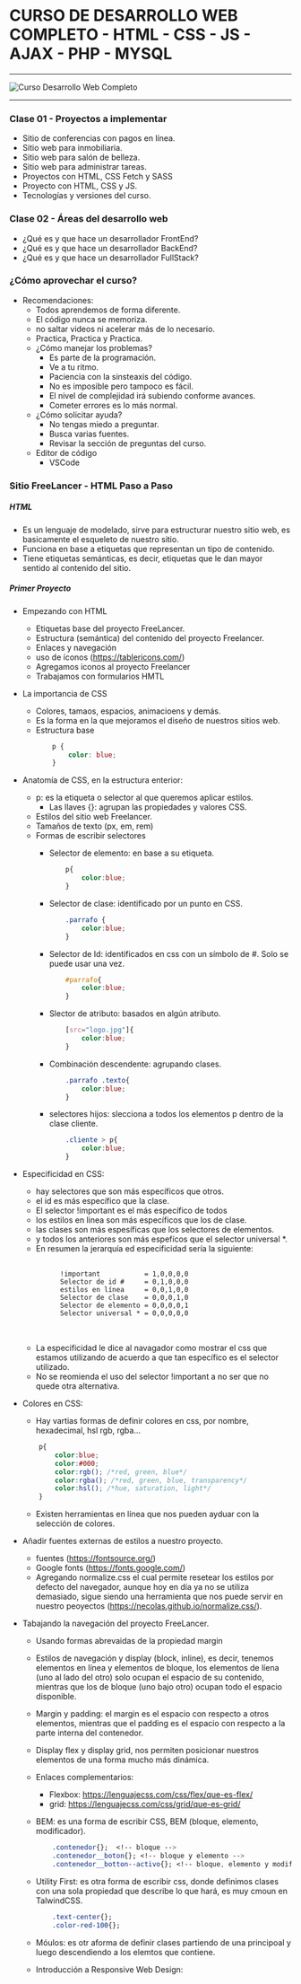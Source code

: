 # CURSO DE DESARROLLO WEB COMPLETO - HTML - CSS - JS - AJAX - PHP - MYSQL

---

![Curso Desarrollo Web Completo](img/portada.jpg)

---

### Clase 01 - Proyectos a implementar

- Sitio de conferencias con pagos en línea.
- Sitio web para inmobiliaria.
- Sitio web para salón de belleza.
- Sitio web para administrar tareas.
- Proyectos con HTML, CSS Fetch  y SASS
- Proyecto con HTML, CSS y JS.
- Tecnologías y versiones del curso.

### Clase 02 - Áreas del desarrollo web

- ¿Qué es y que hace un desarrollador FrontEnd?
- ¿Qué es y que hace un desarrollador BackEnd?
- ¿Qué es y que hace un desarrollador FullStack?

### ¿Cómo aprovechar el curso?

- Recomendaciones: 
    - Todos aprendemos de forma diferente.
    - El código nunca se memoriza.
    - no saltar videos ni acelerar más de lo necesario.
    - Practica, Practica y Practica.
    - ¿Cómo manejar los problemas?
        - Es parte de la programación.
        - Ve a tu ritmo.
        - Paciencia con la sinsteaxis del código.
        - No es imposible pero tampoco es fácil.
        - El nivel de complejidad irá subiendo conforme avances.
        - Cometer errores es lo más normal.
    - ¿Cómo solicitar ayuda?
        - No tengas miedo a preguntar.
        - Busca varias fuentes.
        - Revisar la sección de preguntas del curso.
    - Editor de código
        - VSCode

### Sitio FreeLancer - HTML Paso a Paso

##### HTML 
- Es un lenguaje de modelado, sirve para estructurar nuestro sitio web, es basicamente el esqueleto de nuestro sitio.
- Funciona en base a etiquetas que representan un tipo de contenido.
- Tiene etiquetas semánticas, es decir, etiquetas que le dan mayor sentido al contenido del sitio.

##### Primer Proyecto
- Empezando con HTML
    - Etiquetas base del proyecto FreeLancer.
    - Estructura (semántica) del contenido del proyecto Freelancer.
    - Enlaces y navegación
    - uso de íconos (https://tablericons.com/)
    - Agregamos iconos al proyecto Freelancer
    - Trabajamos con formularios HMTL

- La importancia de CSS
    - Colores, tamaos, espacios, animacioens y demás.
    - Es la forma en la que mejoramos el diseño de nuestros sitios web.
    - Estructura base
        ```CSS
            p {
                color: blue;
            }
        ````
- Anatomía de CSS, en la estructura enterior:
    - p: es la etiqueta o selector al que queremos aplicar estilos.
        - Las llaves {}: agrupan las propiedades y valores CSS.
    - Estilos del sitio web Freelancer.
    - Tamaños de texto (px, em, rem)
    - Formas de escribir selectores
        - Selector de elemento: en base a su etiqueta.
            ```CSS
                p{
                    color:blue;
                }
            ```
        - Selector de clase: identificado por un punto en CSS.
            ```CSS
                .parrafo {
                    color:blue;
                }
            ```
        - Selector de Id: identificados en css con un símbolo de #. Solo se puede usar una vez.
            ```CSS
                #parrafo{
                    color:blue;
                }
            ```
        - Slector de atributo: basados en algún atributo.
            ```CSS
                [src="logo.jpg"]{
                    color:blue;
                }
            ```
       
        - Combinación descendente: agrupando clases.
            ```CSS
                .parrafo .texto{
                    color:blue;
                }
            ```     
        - selectores hijos: slecciona a todos los elementos p dentro de la clase cliente.
            ```CSS
                .cliente > p{
                    color:blue;
                }
            ```
        
- Especificidad en CSS:

    - hay selectores que son más específicos que otros.
    - el id es más específico que la clase.
    - El selector !important es el más específico de todos
    - los estilos en linea son más específicos que los de clase.
    - las clases son más espesíficas que los selectores de elementos.
    - y todos los anteriores son más espefícos que el selector universal *.
    - En resumen la jerarquía ed especificidad sería la siguiente:
        <pre>
            <code>
            !important           = 1,0,0,0,0
            Selector de id #     = 0,1,0,0,0
            estilos en línea     = 0,0,1,0,0
            Selector de clase    = 0,0,0,1,0
            Selector de elemento = 0,0,0,0,1
            Selector universal * = 0,0,0,0,0   
            </code>          
        </pre>
    - La especificidad le dice al navagador como mostrar el css que estamos utilizando de acuerdo a que tan específico es el selector utilizado.
    - No se reomienda el uso del selector !important a no ser que no quede otra alternativa.

- Colores en CSS:
    - Hay vartias formas de definir colores en css, por nombre, hexadecimal, hsl rgb, rgba...
    ```CSS
        p{
            color:blue;
            color:#000;
            color:rgb(); /*red, green, blue*/
            color:rgba(); /*red, green, blue, transparency*/
            color:hsl(); /*hue, saturation, light*/
        }
    ```
    - Existen herramientas en línea que nos pueden ayduar con la selección de colores.

- Añadir fuentes externas de estilos a nuestro proyecto.
    - fuentes (https://fontsource.org/)
    - Google fonts (https://fonts.google.com/)
    - Agregando normalize.css el cual permite resetear los  estilos por defecto del navegador, aunque hoy en día ya no se utiliza demasiado, sigue siendo una herramienta que nos puede servir en nuestro peoyectos (https://necolas.github.io/normalize.css/).

- Tabajando la navegación del proyecto FreeLancer.
    - Usando formas abrevaidas de la propiedad margin
    - Estilos de navegación y display (block, inline), es decir, tenemos elementos en línea y elementos de bloque, los elementos de líena (uno al lado del otro) solo ocupan el espacio de su contenido, mientras que los de bloque (uno bajo otro) ocupan todo el espacio disponible.
    - Margin y padding: el margin es el espacio con respecto a otros elementos, mientras que el padding es el espacio con respecto a la parte interna del contenedor.
    - Display flex y display grid, nos permiten posicionar nuestros elementos de una forma mucho más dinámica.
    - Enlaces complementarios:
        - Flexbox: https://lenguajecss.com/css/flex/que-es-flex/
        - grid: https://lenguajecss.com/css/grid/que-es-grid/
    - BEM: es una forma de escribir CSS, BEM (bloque, elemento, modificador).
        ```CSS
            .contenedor{};  <!-- bloque -->
            .contenedor__boton{}; <!-- bloque y elemento -->
            .contenedor__botton--activo{}; <!-- bloque, elemento y modificador -->
        ``` 
    - Utility First: es otra forma de escribir css, donde definimos clases con una sola propiedad que describe lo que hará, es muy cmoun en TalwindCSS.
        ```CSS
            .text-center{};
            .color-red-100{};
        ```
    - Móulos: es otr aforma de definir clases partiendo de una principoal y luego descendiendo a los elemtos que contiene.

    - Introducción a Responsive Web Design: 